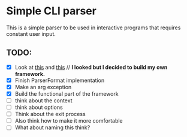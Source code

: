 # Simple CLI parser

This is a simple parser to be used in interactive programs that requires constant user input.


## TODO:
- [X] Look at [this](https://commons.apache.org/proper/commons-cli/usage.html) and [this](https://stackoverflow.com/questions/55749924/java-making-a-simple-interactive-cli-app) // **I looked but I decided to build my own framework.**
- [X] Finish ParserFormat implementation
- [X] Make an arg exception
- [X] Build the functional part of the framework
- [ ] think about the context
- [ ] think about options
- [ ] Think about the exit process
- [ ] Also think how to make it more comfortable
- [ ] What about naming this think?